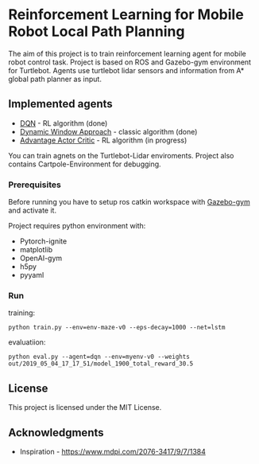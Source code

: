 # Reinforcement Learning for Mobile Robot Local Path Planning

The aim of this project is to train reinforcement learning agent for mobile robot control task. Project is based on ROS and Gazebo-gym environment for Turtlebot.
Agents use turtlebot lidar sensors and information from A* global path planner as input.

## Implemented agents

* [DQN](arxiv.org/abs/1312.5602) - RL algorithm (done)
* [Dynamic Window Approach](researchgate.net/publication/3344494_The_Dynamic_Window_Approach_to_Collision_Avoidance) - classic algorithm (done)
* [Advantage Actor Critic](papers.nips.cc/paper/1786-actor-critic-algorithms.pdf) - RL algorithm (in progress)

You can train agnets on the Turtlebot-Lidar enviroments. Project also contains Cartpole-Environment for debugging.

### Prerequisites

Before running you have to setup ros catkin workspace with [Gazebo-gym](https://github.com/erlerobot/gym-gazebo) and activate it.

Project requires python environment with:

* Pytorch-ignite
* matplotlib
* OpenAI-gym
* h5py
* pyyaml

### Run

training:
```
python train.py --env=env-maze-v0 --eps-decay=1000 --net=lstm
```

evaluatiion:
```
python eval.py --agent=dqn --env=myenv-v0 --weights out/2019_05_04_17_17_51/model_1900_total_reward_30.5
```

## License

This project is licensed under the MIT License.

## Acknowledgments

* Inspiration - https://www.mdpi.com/2076-3417/9/7/1384


